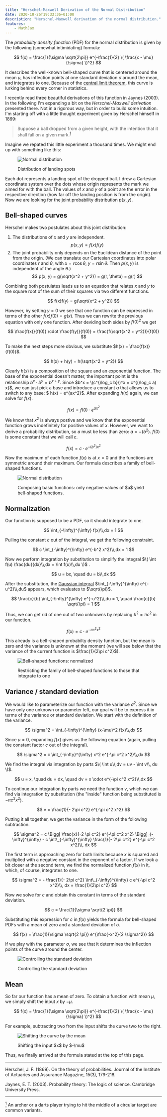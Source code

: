 ```yaml
---
title: "Herschel-Maxwell Derivation of the Normal Distribution"
date: 2020-10-26T19:33:36+01:00
description: "Herschel-Maxwell derivation of the normal distribution."
features:
    - MathJax
---
```


The *probability density function* (PDF) for the normal distribution is given by the following (somewhat intimidating) formula:

$$
f(x) = \frac{1}{\sigma \sqrt{2\pi}} e^{-\frac{1}{2} \( \frac{x - \mu}{\sigma} \)^2}
$$

It describes the well-known bell-shaped curve that is centered around the mean $\mu$, has inflection points at one standard deviation $\sigma$ around the mean, and integrates to one. Because of the [central limit theorem](https://en.wikipedia.org/wiki/Central_limit_theorem), this curve is lurking behind every corner in statistics.

I recently read three beautiful derivations of this function in Jaynes (2003). In the following I'm expanding a bit on the *Herschel-Maxwell derivation* presented there. Not in a rigorous way, but in order to build some intuition. I'm starting off with a little thought experiment given by Herschel himself in 1869:


> Suppose a ball dropped from a given height, with the intention
that it shall fall on a given mark.<a id="fn-1"></a><sup>[1](#1)</sup>

Imagine we repated this little experiment a thousand times. We might end up with something like this:

<figure class="middle">
    <img src="/img/normal-distribution/normal-distribution5.png"
         alt="Normal distribution"/> <figcaption>
            <p>Distribution of landing spots</p>
        </figcaption>
</figure>

Each dot represents a landing spot of the dropped ball. I drew a Cartesian coordinate system over the dots whose origin represents the mark we aimed for with the ball. The values of *x* and *y* of a point are the error in the respective direction (how far off the landing position is from the origin). Now we are looking for the joint probability distribution $p(x, y)$. 

## Bell-shaped curves

Herschel makes two postulates about this joint distribution:

1. The distributions of *x* and *y* are independent.
    $$
    p(x, y) = f(x) f(y)
    $$
2. The joint probability only depends on the Euclidean distance of the point from the origin. (We can translate our Cartesian coordinates into polar coordinates *r* and $\theta$, with $x = r \cos \theta$, $y = r \sin \theta$. Then $p(x,y)$ is independent of the angle $\theta$.)
    $$
    p(x, y) = g(\sqrt{x^2 + y^2}) = g(r, \theta) = g(r)
    $$

Combining both postulates leads us to an equation that relates *x* and *y* to the square root of the sum of their squares via two different functions.

$$
f(x)f(y) = g(\sqrt{x^2 + y^2})
$$

However, by setting $y = 0$ we see that one function can be expressed in terms of the other $f(x)f(0) = g(x)$. Thus we can rewrite the previous equation with only one function. After deviding both sides by $f(0)^2$ we get

$$
\frac{f(x)}{f(0)} \cdot \frac{f(y)}{f(0)} = \frac{f(\sqrt{x^2 + y^2})}{f(0)}
$$

To make the next steps more obvious, we substitute $h(x) = \frac{f(x)}{f(0)}$.

$$
h(x) + h(y) = h(\sqrt{x^2 + y^2})
$$

Clearly $h(x)$ is a composition of the square and an exponential function. The base of the exponential doesn't matter, the important point is the relationship $b^x \cdot b^y = b^{x+y}$. Since $b^x = \(c^{\log_c b}\)^x = c^{(\log_c a) x}$, we can just pick a base and introduce a constant *a* that allows us to switch to any base: $
h(x) = e^{ax^2}$. After expanding $h(x)$ again, we can solve for $f(x)$.

$$
f(x) = f(0) \cdot e^{ax^2}
$$

We know that $x^2$ is always postive and we know that the exponential function grows indefinitely for positive values of *x*. However, we want to derive a probability distribution, so *a* must be less than zero: $a = - (b^2)$. $f(0)$ is some constant that we will call $c$.

$$
f(x) = c \cdot e^{-(b^2)x^2}
$$

Now the maximum of each function $f(x)$ is at $x = 0$ and the functions are symmetric around their maximum. Our formula describes a family of bell-shaped functions.


<figure class="middle">
    <img src="/img/normal-distribution/function-plots.png"
         alt="Normal distribution"/> <figcaption>
            <p>Composing basic functions: only negative values of $a$ yield bell-shaped functions.</p>
        </figcaption>
</figure>


## Normalization

Our function is supposed to be a PDF, so it should integrate to one.

$$
\int_{-\infty}^{\infty} f(x)\\,dx = 1
$$

Pulling the constant $c$ out of the integral, we get the following constraint.

$$
c \int_{-\infty}^{\infty} e^{-b^2 x^2}\\,dx = 1
$$

Now we perform integration by substitution to simplify the integral $\( \int f(u) \frac{du}{dx}\\,dx = \int f(u)\\,du \)$ . 

$$
u = bx, \quad du = b\\,dx
$$

After the substitution, the [Gaussian integral](https://en.wikipedia.org/wiki/Gaussian_integral) $\int_{-\infty}^{\infty} e^{-u^2}\\,du$ appears, which evaluates to $\sqrt{\pi}$.

$$
\frac{c}{b} \int_{-\infty}^{\infty} e^{-u^2}\\,du = 1, \quad \frac{c}{b} \sqrt{\pi} = 1
$$

Thus, we can get rid of one out of two unknowns by replacing $b^2 = \pi c^2$ in our function.

$$
f(x) = c \cdot e^{-\pi c^2 x^2}
$$

This already is a bell-shaped probabilty density function, but the mean is zero and the variance is unknown at the moment (we will see below that the variance of the current function is $\frac{1}{2\pi c^2}$).

<figure class="middle">
    <img src="/img/normal-distribution/normalized-function.png"
         alt="Bell-shaped functions: normalized"/> <figcaption>
            <p>Restricting the family of bell-shaped functions to those that integrate to one</p>
        </figcaption>
</figure>


## Variance / standard deviation

We would like to parameterize our function with the variance $\sigma^2$. Since we have only one unknown or parameter left, our goal will be to express it in terms of the variance or standard deviation. We start with the definition of the variance.

$$
\sigma^2 = \int_{-\infty}^{\infty} (x-\mu)^2 f(x)\\,dx
$$

Since $\mu = 0$, expanding $f(x)$ gives us the following equation (again, pulling the constant factor $c$ out of the integral).

$$
\sigma^2 = c \int_{-\infty}^{\infty} x^2 e^{-\pi c^2 x^2}\\,dx
$$

We find the integral via integration by parts $\( \int u\\,dv = uv - \int v\\, du \)$.

$$
u = x, \quad du = dx, \quad dv = x \cdot e^{-\pi c^2 x^2}\\,dx 
$$

To continue our integration by parts we need the function $v$, which we can find via integration by substitution (the "inside" function being substituted is $-\pi c^2 x^2$).

$$
v = \frac{1}{- 2\pi c^2}  e^{-\pi c^2 x^2}
$$

Putting it all together, we get the variance in the form of the following subtraction.

$$
\sigma^2 = c \Bigg[ \frac{x}{-2 \pi c^2} e^{-\pi c^2 x^2} \Bigg]_{-\infty}^{\infty} - c \int\_{-\infty}^{\infty} \frac{1}{- 2\pi c^2}  e^{-\pi c^2 x^2}\\, dx
$$

The first term is approaching zero for both limits because *x* is squared and multiplied with a negative constant in the exponent of a factor. If we look a bit closer at the second term, we find the normalized function $f(x)$ in it, which, of course, integrates to one.

$$
\sigma^2 = - \frac{1}{- 2\pi c^2} \int\_{-\infty}^{\infty} c  e^{-\pi c^2 x^2}\\, dx = \frac{1}{2\pi c^2}
$$

Now we solve for $c$ and obtain this constant in terms of the standard deviation.

$$
c = \frac{1}{\sigma \sqrt{2 \pi}}
$$

Substituting this expression for $c$ in $f(x)$ yields the formula for bell-shaped PDFs with a mean of zero and a standard deviation of $\sigma$.

$$
f(x) = \frac{1}{\sigma \sqrt{2 \pi}} e^{\frac{-x^2}{2 \sigma^2}}
$$

If we play with the parameter $\sigma$, we see that it determines the inflection points of the curve around the center.

<figure class="middle">
    <img src="/img/normal-distribution/std.png"
         alt="Controlling the standard deviation"/> <figcaption>
            <p>Controlling the standard deviation</p>
        </figcaption>
</figure>

## Mean

So far our function has a mean of zero. To obtain a function with mean $\mu$, we simply shift the input $x$ by $-\mu$.

$$
f(x) = \frac{1}{\sigma \sqrt{2\pi}} e^{-\frac{1}{2} \( \frac{x - \mu}{\sigma} \)^2}
$$

For example, subtracting two from the input shifts the curve two to the right.

<figure class="middle">
    <img src="/img/normal-distribution/mean.png"
         alt="Shifting the curve by the mean"/> <figcaption>
            <p>Shifting the input $x$ by $-\mu$</p>
        </figcaption>
</figure>

Thus, we finally arrived at the formula stated at the top of this page.

---

Herschel, J. F. (1869). On the theory of probabilities. Journal of the Institute of Actuaries and Assurance Magazine, 15(3), 179-218.

Jaynes, E. T. (2003). Probability theory: The logic of science. Cambridge University Press.

---

<a id="1" href="#fn-1"><sup>1</sup></a> An archer or a darts player trying to hit the middle of a circular target are common variants.